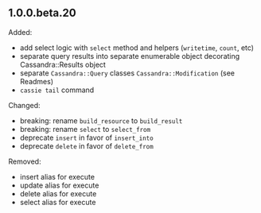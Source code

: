 ## 1.0.0.beta.20

Added:
  - add select logic with `select` method and helpers (`writetime`, `count`, etc)
  - separate query results into separate enumerable object decorating Cassandra::Results object
  - separate `Cassandra::Query` classes `Cassandra::Modification` (see Readmes)
  - `cassie tail` command

Changed:
  - breaking: rename `build_resource` to `build_result`
  - breaking: rename `select` to `select_from`
  - deprecate `insert` in favor of `insert_into`
  - deprecate `delete` in favor of `delete_from`

Removed:
  - insert alias for execute
  - update alias for execute
  - delete alias for execute
  - select alias for execute